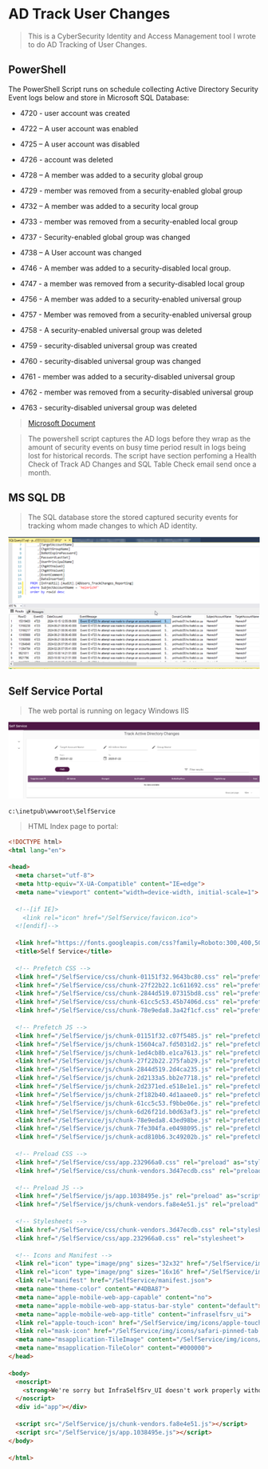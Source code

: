# AD Track User Changes  

>This is a CyberSecurity Identity and Access Management tool I wrote to do AD Tracking of User Changes.  

## PowerShell  

The PowerShell Script runs on schedule collecting Active Directory Security Event logs below and store in Microsoft SQL Database:  

* 4720 - user account was created
* 4722 – A user account was enabled
* 4725 – A user account was disabled
* 4726 - account was deleted
* 4728 – A member was added to a security global group
* 4729 - member was removed from a security-enabled global group
* 4732 – A member was added to a security local group
* 4733 - member was removed from a security-enabled local group
* 4737 - Security-enabled global group was changed
* 4738 – A User account was changed
    
* 4746 - A member was added to a security-disabled local group.
* 4747 - a member was removed from a security-disabled local group
* 4756 - A member was added to a security-enabled universal group
* 4757 - Member was removed from a security-enabled universal group
* 4758 - A security-enabled universal group was deleted
* 4759 - security-disabled universal group was created
* 4760 - security-disabled universal group was changed
* 4761 - member was added to a security-disabled universal group
* 4762 - member was removed from a security-disabled universal group
* 4763 - security-disabled universal group was deleted

>[Microsoft Document](https://docs.microsoft.com/en-us/windows-server/identity/ad-ds/plan/appendix-l--events-to-monitor)  

>The powershell script captures the AD logs before they wrap as the amount of security events on busy time period result in logs being lost for historical records.
>The script have section perfoming a Health Check of Track AD Changes and SQL Table Check email send once a month.  

## MS SQL DB  

>The SQL database store the stored captured security events for tracking whom made changes to which AD identity.  

![mssql-db-query-sample.png](/images/mssql-db-query-sample.png)  

## Self Service Portal  

>The web portal is running on legacy Windows IIS  

![AD_self_service_portal.png](/images/AD_self_service_portal.png)  

```
c:\inetpub\wwwroot\SelfService
```  

>HTML Index page to portal:

```HTML
<!DOCTYPE html>
<html lang="en">

<head>
  <meta charset="utf-8">
  <meta http-equiv="X-UA-Compatible" content="IE=edge">
  <meta name="viewport" content="width=device-width, initial-scale=1">

  <!--[if IE]>
    <link rel="icon" href="/SelfService/favicon.ico">
  <![endif]-->

  <link href="https://fonts.googleapis.com/css?family=Roboto:300,400,500,700|Material+Icons" rel="stylesheet">
  <title>Self Service</title>

  <!-- Prefetch CSS -->
  <link href="/SelfService/css/chunk-01151f32.9643bc80.css" rel="prefetch">
  <link href="/SelfService/css/chunk-27f22b22.1c611692.css" rel="prefetch">
  <link href="/SelfService/css/chunk-2844d519.07315bd8.css" rel="prefetch">
  <link href="/SelfService/css/chunk-61cc5c53.45b7406d.css" rel="prefetch">
  <link href="/SelfService/css/chunk-78e9eda8.3a42f1cf.css" rel="prefetch">

  <!-- Prefetch JS -->
  <link href="/SelfService/js/chunk-01151f32.c07f5485.js" rel="prefetch">
  <link href="/SelfService/js/chunk-15604ca7.fd5031d2.js" rel="prefetch">
  <link href="/SelfService/js/chunk-1ed4cb8b.e1ca7613.js" rel="prefetch">
  <link href="/SelfService/js/chunk-27f22b22.275fab29.js" rel="prefetch">
  <link href="/SelfService/js/chunk-2844d519.2d4ca235.js" rel="prefetch">
  <link href="/SelfService/js/chunk-2d2133a5.bb2e7718.js" rel="prefetch">
  <link href="/SelfService/js/chunk-2d2371ed.e518e1e1.js" rel="prefetch">
  <link href="/SelfService/js/chunk-2f182b40.4d1aaee0.js" rel="prefetch">
  <link href="/SelfService/js/chunk-61cc5c53.f9bbe06e.js" rel="prefetch">
  <link href="/SelfService/js/chunk-6d26f21d.b0d63af3.js" rel="prefetch">
  <link href="/SelfService/js/chunk-78e9eda8.43ed98be.js" rel="prefetch">
  <link href="/SelfService/js/chunk-7fe304fa.e0498095.js" rel="prefetch">
  <link href="/SelfService/js/chunk-acd810b6.3c49202b.js" rel="prefetch">

  <!-- Preload CSS -->
  <link href="/SelfService/css/app.232966a0.css" rel="preload" as="style">
  <link href="/SelfService/css/chunk-vendors.3d47ecdb.css" rel="preload" as="style">

  <!-- Preload JS -->
  <link href="/SelfService/js/app.1038495e.js" rel="preload" as="script">
  <link href="/SelfService/js/chunk-vendors.fa8e4e51.js" rel="preload" as="script">

  <!-- Stylesheets -->
  <link href="/SelfService/css/chunk-vendors.3d47ecdb.css" rel="stylesheet">
  <link href="/SelfService/css/app.232966a0.css" rel="stylesheet">

  <!-- Icons and Manifest -->
  <link rel="icon" type="image/png" sizes="32x32" href="/SelfService/img/icons/favicon-32x32.png">
  <link rel="icon" type="image/png" sizes="16x16" href="/SelfService/img/icons/favicon-16x16.png">
  <link rel="manifest" href="/SelfService/manifest.json">
  <meta name="theme-color" content="#4DBA87">
  <meta name="apple-mobile-web-app-capable" content="no">
  <meta name="apple-mobile-web-app-status-bar-style" content="default">
  <meta name="apple-mobile-web-app-title" content="infraselfsrv_ui">
  <link rel="apple-touch-icon" href="/SelfService/img/icons/apple-touch-icon-152x152.png">
  <link rel="mask-icon" href="/SelfService/img/icons/safari-pinned-tab.svg" color="#4DBA87">
  <meta name="msapplication-TileImage" content="/SelfService/img/icons/msapplication-icon-144x144.png">
  <meta name="msapplication-TileColor" content="#000000">
</head>

<body>
  <noscript>
    <strong>We're sorry but InfraSelfSrv_UI doesn't work properly without JavaScript enabled. Please enable it to continue.</strong>
  </noscript>
  <div id="app"></div>
  
  <script src="/SelfService/js/chunk-vendors.fa8e4e51.js"></script>
  <script src="/SelfService/js/app.1038495e.js"></script>
</body>

</html>
```  
